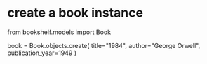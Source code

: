 # create a book instance

from bookshelf.models import Book

book =  Book.objects.create(
    title="1984",
    author="George Orwell",
    publication_year=1949
)